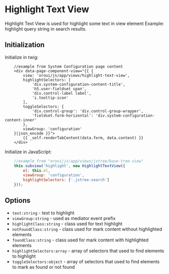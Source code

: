 Highlight Text View
===================

Highlight Text View is used for highlight some text in view element
Example: highlight query string in search results.

Initialization
--------------
Initialize in twig:
```twig
    //example from System Configuration page content
    <div data-page-component-view="{{ {
        view: 'oroui/js/app/views/highlight-text-view',
        highlightSelectors: [
            'div.system-configuration-content-title',
            'h5.user-fieldset span',
            'div.control-label label',
            'i.tooltip-icon'
        ],
        toggleSelectors: {
            'div.control-group': 'div.control-group-wrapper',
            'fieldset.form-horizontal': 'div.system-configuration-content-inner'
        },
        viewGroup: 'configuration'
    }|json_encode }}">
        {{ _self.renderTabContent(data.form, data.content) }}
    </div>
```

Initialize in JavaScript:
```javascript
    //example from "oroui/js/app/views/jstree/base-tree-view"
    this.subview('highlight', new HighlightTextView({
        el: this.el,
        viewGroup: 'configuration',
        highlightSelectors: ['.jstree-search']
    }));
```

Options
-------

- `text:string` - text to highlight
- `viewGroup:string` - used as mediator event prefix
- `highlightClass:string` - class used for text highlight
- `notFoundClass:string` - class used for mark content without highlighted elements 
- `foundClass:string` - class used for mark content with highlighted elements 
- `highlightSelectors:array` - array of selectors that used to find elements to highlight
- `toggleSelectors:object` - array of selectors that used to find elements to mark as found or not found
